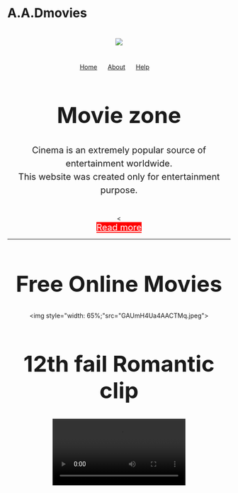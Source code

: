 # A.A.Dmovies
<div style="text-align:center;margin-top:40px;"><img src="ad.jpg"></div>

<div style="text-align:center;margin-top:40px;">
<a style="padding-right: 20px;"href="home.html">Home</a>
<a style="padding-right: 20px;"href="about.html">About</a>
<a style="padding-right: 20px;"href="help.html">Help</a>
<div>

<h1 style="font-size:50px;text-align:center;">Movie zone</h1>
<p style="font-size:20px;text-align:center; line-height: 30px; margin-bottom: 40px;">Cinema is an extremely popular source of entertainment worldwide. <br>This website was created only for entertainment purpose.</p>
<
<div style="text-align:center;"><a style="font-size:20px; background-color: red;padding-auto:20px;color: white;"href="www.google.com">Read more</a>
<hr>
<h1 style="font-size:50px;text-align:center;">Free Online Movies </h1>


<img style="width: 65%;"src="GAUmH4Ua4AACTMq.jpeg">
<h1 style="font-size:50px;text-align:center;">12th fail Romantic clip </h1>
<video src="video/12th fail clip.mp4" controls/>
